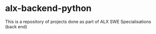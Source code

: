 # alx-backend-python
This is a repository of projects done as part of ALX SWE Specialisations (back end)
